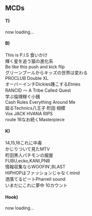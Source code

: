 ## MCDs

#### T)

now loading...

#### B)

This is P.I.S 食いかけ  
輝く星を追う猿の進化系  
Be like this  push and kick flip  
グリーンプールからキッズの世界は変わる  
PROCLUB Double XL  
オーバーインチDickies踵こするEtnies  
RANCID 〜 A Tribe Called Quest  
学ぶ倫理稼ぐ小銭  
Cash Rules Everything Around Me  
廻るTechnics八王子 町田 相模  
Vox JACK HVANA RIPS  
route 16なお続くMasterpiece

#### K)

14,15,16これに中毒  
かじりついて見たMTV  
町田黒人パチモンの服屋  
FUBU,ecko,KANI,PNB  
情報収集ならWOOFIN',BLAST  
HIPHOPはファッションじゃなくmind  
洒落てるビートPharrell sound  
いまだにこれに夢中 10カウント

#### Hook)

now loading...
